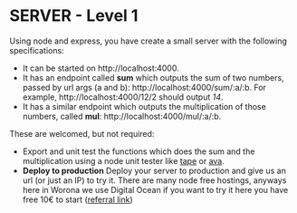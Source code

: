 # SERVER - Level 1

Using node and express, you have create a small server with the following specifications:

- It can be started on http://localhost:4000.
- It has an endpoint called **sum** which outputs the sum of two numbers, passed by url args (a and b): http://localhost:4000/sum/:a/:b. For example, http://localhost:4000/12/2 should output *14*.
- It has a similar endpoint which outputs the multiplication of those numbers, called **mul**: http://localhost:4000/mul/:a/:b.


These are welcomed, but not required:

- Export and unit test the functions which does the sum and the multiplication using a node unit tester like [tape](https://www.npmjs.com/package/tape) or [ava](https://www.npmjs.com/package/ava).
- **Deploy to production**  Deploy your server to production and give us an url (or just an IP) to try it. There are many node free hostings, anyways here in Worona we use Digital Ocean if you want to try it here you have free 10€ to start ([referral link](https://m.do.co/c/f355476b48bb))
